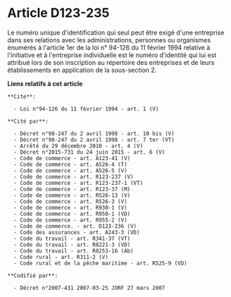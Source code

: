 # Article D123-235

Le numéro unique d'identification qui seul peut être exigé d'une entreprise dans ses relations avec les administrations,
personnes ou organismes énumérés à l'article 1er de la loi n° 94-126 du 11 février 1994 relative à l'initiative et à
l'entreprise individuelle est le numéro d'identité qui lui est attribué lors de son inscription au répertoire des entreprises
et de leurs établissements en application de la sous-section 2.

**Liens relatifs à cet article**

	**Cite**:

	  - Loi n°94-126 du 11 février 1994 - art. 1 (V)

	**Cité par**:

	  - Décret n°98-247 du 2 avril 1998 - art. 10 bis (V)
	  - Décret n°98-247 du 2 avril 1998 - art. 7 ter (VT)
	  - Arrêté du 29 décembre 2010 - art. 4 (V)
	  - Décret n°2015-731 du 24 juin 2015 - art. 6 (V)
	  - Code de commerce - art. A123-41 (V)
	  - Code de commerce - art. A526-4 (T)
	  - Code de commerce - art. A526-5 (V)
	  - Code de commerce - art. R123-237 (V)
	  - Code de commerce - art. R123-237-1 (VT)
	  - Code de commerce - art. R123-37 (M)
	  - Code de commerce - art. R526-13 (V)
	  - Code de commerce - art. R526-3 (V)
	  - Code de commerce - art. R930-1 (V)
	  - Code de commerce - art. R950-1 (VD)
	  - Code de commerce - art. R955-2 (V)
	  - Code de commerce. - art. D123-236 (V)
	  - Code des assurances - art. A243-3 (VD)
	  - Code du travail - art. R341-37 (VT)
	  - Code du travail - art. R8221-3 (VD)
	  - Code du travail - art. R8253-16 (Ab)
	  - Code rural - art. R311-2 (V)
	  - Code rural et de la pêche maritime - art. R525-9 (VD)

	**Codifié par**:

	  - Décret n°2007-431 2007-03-25 JORF 27 mars 2007
